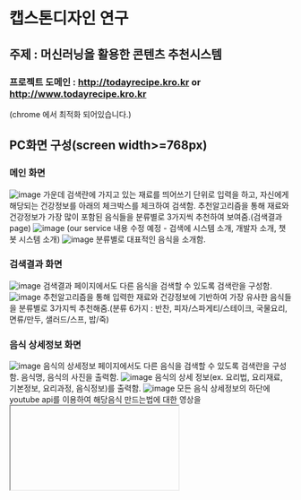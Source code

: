 # 캡스톤디자인 연구

## 주제 : 머신러닝을 활용한 콘텐츠 추천시스템

### 프로젝트 도메인 : http://todayrecipe.kro.kr or http://www.todayrecipe.kro.kr
(chrome 에서 최적화 되어있습니다.)

## PC화면 구성(screen width>=768px)
### 메인 화면
![image](https://user-images.githubusercontent.com/22045179/114431281-48c60b80-9bfa-11eb-8801-c1c29ea0efc9.png)
가운데 검색란에 가지고 있는 재료를 띄어쓰기 단위로 입력을 하고, 자신에게 해당되는 건강정보를 아래의 체크박스를 체크하여 검색함.
추천알고리즘을 통해 재료와 건강정보가 가장 많이 포함된 음식들을 분류별로 3가지씩 추천하여 보여줌.(검색결과 page)
![image](https://user-images.githubusercontent.com/22045179/114431378-66937080-9bfa-11eb-920b-cb9cec80ea4c.png)
(our service 내용 수정 예정 - 검색에 시스템 소개, 개발자 소개, 챗봇 시스템 소개)
![image](https://user-images.githubusercontent.com/22045179/114431480-7d39c780-9bfa-11eb-9439-08fff6f83ede.png)
분류별로 대표적인 음식을 소개함.


### 검색결과 화면
![image](https://user-images.githubusercontent.com/22045179/114432287-7bbccf00-9bfb-11eb-961a-b243f6f24f26.png)
검색결과 페이지에서도 다른 음식을 검색할 수 있도록 검색란을 구성함.
![image](https://user-images.githubusercontent.com/22045179/114432439-a870e680-9bfb-11eb-8ccf-3a5c24f5ea06.png)
추천알고리즘을 통해 입력한 재료와 건강정보에 기반하여 가장 유사한 음식들을 분류별로 3가지씩 추천해줌.(분류 6가지 : 반찬, 피자/스파게티/스테이크, 국물요리, 면류/만두, 샐러드/스프, 밥/죽)


### 음식 상세정보 화면
![image](https://user-images.githubusercontent.com/22045179/114432865-1ae1c680-9bfc-11eb-8ed3-e5f8f814e169.png)
음식의 상세정보 페이지에서도 다른 음식을 검색할 수 있도록 검색란을 구성함.
음식명, 음식의 사진을 출력함.
![image](https://user-images.githubusercontent.com/22045179/114432994-42389380-9bfc-11eb-809c-0a7e0e45639a.png)
음식의 상세 정보(ex. 요리법, 요리재료, 기본정보, 요리과정, 음식정보)를 출력함.
![image](https://user-images.githubusercontent.com/22045179/114433243-8f1c6a00-9bfc-11eb-9ae9-7b264cc2973f.png)
모든 음식 상세정보의 하단에 youtube api를 이용하여 해당음식 만드는법에 대한 영상을 <iframe>으로 출력.
